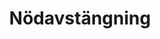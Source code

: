---
title: 'Nödavstängning'
symbol_image: 'symbols/insats/27.svg'
weight: 27
card: true
card_color: 'bg-symbol-yellow'
---